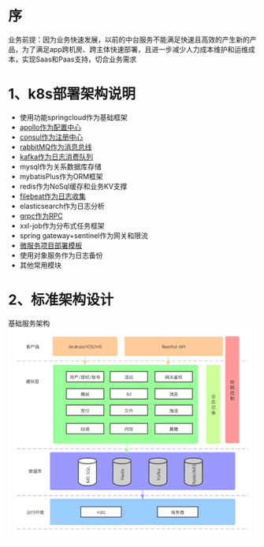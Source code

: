 # 序

业务前提：因为业务快速发展，以前的中台服务不能满足快速且高效的产生新的产品，为了满足app跨机房、跨主体快速部署，且进一步减少人力成本维护和运维成本，实现Saas和Paas支持，切合业务需求

# 1、k8s部署架构说明



- 使用功能springcloud作为基础框架
- [apollo作为配置中心](apollo/readme.md)
- [consul作为注册中心](consul/readme.md)
- [rabbitMQ作为消息总线](rabbitmq/readme.md)
- [kafka作为日志消费队列](kafka/readme.md)
- mysql作为关系数据库存储
- mybatisPlus作为ORM框架
- redis作为NoSql缓存和业务KV支撑
- [filebeat作为日志收集](filebeat/readme.md)
- elasticsearch作为日志分析
- [grpc作为RPC](grpc.md)
- xxl-job作为分布式任务框架
- spring gateway+sentinel作为网关和限流
- [微服务项目部署模板](projects/readme.md)
- 使用对象服务作为日志备份
- 其他常用模块

# 2、标准架构设计

 基础服务架构
![整体架构设计](images/整体架构设计.png)
